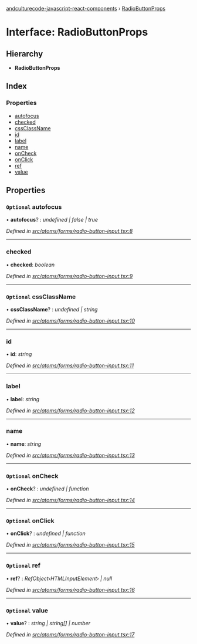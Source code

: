 [andculturecode-javascript-react-components](../README.md) › [RadioButtonProps](radiobuttonprops.md)

# Interface: RadioButtonProps

## Hierarchy

* **RadioButtonProps**

## Index

### Properties

* [autofocus](radiobuttonprops.md#optional-autofocus)
* [checked](radiobuttonprops.md#checked)
* [cssClassName](radiobuttonprops.md#optional-cssclassname)
* [id](radiobuttonprops.md#id)
* [label](radiobuttonprops.md#label)
* [name](radiobuttonprops.md#name)
* [onCheck](radiobuttonprops.md#optional-oncheck)
* [onClick](radiobuttonprops.md#optional-onclick)
* [ref](radiobuttonprops.md#optional-ref)
* [value](radiobuttonprops.md#optional-value)

## Properties

### `Optional` autofocus

• **autofocus**? : *undefined | false | true*

*Defined in [src/atoms/forms/radio-button-input.tsx:8](https://github.com/AndcultureCode/AndcultureCode.JavaScript.React.Components/blob/1237fb1/src/atoms/forms/radio-button-input.tsx#L8)*

___

###  checked

• **checked**: *boolean*

*Defined in [src/atoms/forms/radio-button-input.tsx:9](https://github.com/AndcultureCode/AndcultureCode.JavaScript.React.Components/blob/1237fb1/src/atoms/forms/radio-button-input.tsx#L9)*

___

### `Optional` cssClassName

• **cssClassName**? : *undefined | string*

*Defined in [src/atoms/forms/radio-button-input.tsx:10](https://github.com/AndcultureCode/AndcultureCode.JavaScript.React.Components/blob/1237fb1/src/atoms/forms/radio-button-input.tsx#L10)*

___

###  id

• **id**: *string*

*Defined in [src/atoms/forms/radio-button-input.tsx:11](https://github.com/AndcultureCode/AndcultureCode.JavaScript.React.Components/blob/1237fb1/src/atoms/forms/radio-button-input.tsx#L11)*

___

###  label

• **label**: *string*

*Defined in [src/atoms/forms/radio-button-input.tsx:12](https://github.com/AndcultureCode/AndcultureCode.JavaScript.React.Components/blob/1237fb1/src/atoms/forms/radio-button-input.tsx#L12)*

___

###  name

• **name**: *string*

*Defined in [src/atoms/forms/radio-button-input.tsx:13](https://github.com/AndcultureCode/AndcultureCode.JavaScript.React.Components/blob/1237fb1/src/atoms/forms/radio-button-input.tsx#L13)*

___

### `Optional` onCheck

• **onCheck**? : *undefined | function*

*Defined in [src/atoms/forms/radio-button-input.tsx:14](https://github.com/AndcultureCode/AndcultureCode.JavaScript.React.Components/blob/1237fb1/src/atoms/forms/radio-button-input.tsx#L14)*

___

### `Optional` onClick

• **onClick**? : *undefined | function*

*Defined in [src/atoms/forms/radio-button-input.tsx:15](https://github.com/AndcultureCode/AndcultureCode.JavaScript.React.Components/blob/1237fb1/src/atoms/forms/radio-button-input.tsx#L15)*

___

### `Optional` ref

• **ref**? : *RefObject‹HTMLInputElement› | null*

*Defined in [src/atoms/forms/radio-button-input.tsx:16](https://github.com/AndcultureCode/AndcultureCode.JavaScript.React.Components/blob/1237fb1/src/atoms/forms/radio-button-input.tsx#L16)*

___

### `Optional` value

• **value**? : *string | string[] | number*

*Defined in [src/atoms/forms/radio-button-input.tsx:17](https://github.com/AndcultureCode/AndcultureCode.JavaScript.React.Components/blob/1237fb1/src/atoms/forms/radio-button-input.tsx#L17)*
